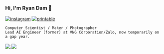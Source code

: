 ### Hi, I'm Ryan Dam 👋

[![instagram](https://img.shields.io/badge/Instagram-E4405F?style=for-the-badge&logo=instagram&logoColor=white)](https://www.instagram.com/ryan.dam/)
[![printable](https://img.shields.io/badge/Printables-eb6f40?style=for-the-badge&logo=printables&logoColor=white)](https://www.printables.com/@ryandam)

```
Computer Scientist / Maker / Photographer
Lead AI Engineer (former) at VNG Corporation/Zalo, now temporarily on a gap year. 
```

<a href="#">
  <img align="center" src="https://github-readme-stats-sigma-five.vercel.app/api?username=ryandam&show_icons=true&hide_title=true&hide_border=true&hide_rank=true">
</a>
<a href="#">
  <img align="center" src="https://github-readme-stats-sigma-five.vercel.app/api/top-langs/?username=ryandam&langs_count=8&hide=javascript,html,css&hide_title=true&theme=graywhite&layout=compact&custom_title=Languages&card_width=260">
</a>
